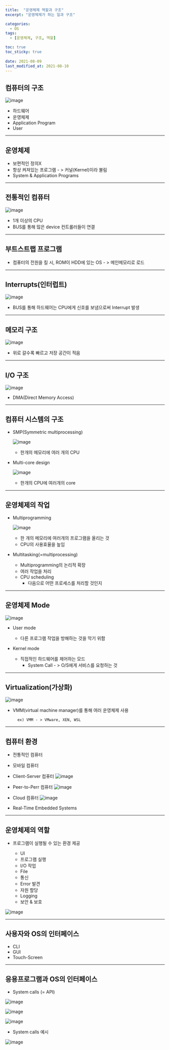 ```yaml
---
title:  "운영체제 역할과 구조"
excerpt: "운영체제가 하는 일과 구조"

categories:
  - OS
tags:
  - [운영체제, 구조, 역할]

toc: true
toc_sticky: true
 
date: 2021-08-09
last_modified_at: 2021-08-10
---
```


## 컴퓨터의 구조

![image](https://user-images.githubusercontent.com/70308853/128698225-ad204dda-6e5e-46d2-8786-071b6067c9ad.png)
* 하드웨어
* 운영체제
* Application Program
* User

___
## 운영체제

* 보편적인 정의X
* 항상 켜져있는 프로그램 - > 커널(Kernel)이라 불림
* System & Application Programs

___
## 전통적인 컴퓨터
![image](https://user-images.githubusercontent.com/70308853/128699329-143b728d-2a6b-45bb-9969-7459bd7ec434.png)

* 1개 이상의 CPU
* BUS를 통해 많은 device 컨트롤러들이 연결

___
## 부트스트랩 프로그램
* 컴퓨터의 전원을 킬 시, ROM이 HDD에 있는 OS - > 메인메모리로 로드

___
## Interrupts(인터럽트)
![image](https://user-images.githubusercontent.com/70308853/128701017-b1f25463-5f25-48ad-b21d-e2aa04bb8083.png)

* BUS를 통해 하드웨어는 CPU에게 신호를 보냄으로써 Interrupt 발생

___
## 메모리 구조
![image](https://user-images.githubusercontent.com/70308853/128702003-4f959ad0-183f-4303-b068-87bc0691dd57.png)

* 위로 갈수록 빠르고 저장 공간이 적음

___
## I/O 구조
![image](https://user-images.githubusercontent.com/70308853/128702396-3a868313-7fc9-4846-b490-b0d65261d158.png)

* DMA(Direct Memory Access)

___
## 컴퓨터 시스템의 구조
* SMP(Symmetric multiprocessing)

    
    ![image](https://user-images.githubusercontent.com/70308853/128702842-bcafb44f-4b6a-42e1-9ae8-bd5f973bb2d6.png)
    * 한개의 메모리에 여러 개의 CPU


* Multi-core design

    ![image](https://user-images.githubusercontent.com/70308853/128703161-ca66d50d-6a4a-41bf-b5b0-fa3f7b2623c7.png)

    * 한개의 CPU에 여러개의 core

___
## 운영체제의 작업

* Multiprogramming

    ![image](https://user-images.githubusercontent.com/70308853/128703543-4c46bff3-3dd4-4cd7-ae15-60f033b31d16.png)

    * 한 개의 메모리에 여러개의 프로그램을 올리는 것
    * CPU의 사용효율을 높임

* Multitasking(=multiprocessing)
    
    * Multiprogramming의 논리적 확장
    * 여러 작업을 처리
    * CPU scheduling
        * 다음으로 어떤 프로세스를 처리할 것인지

___
## 운영체제 Mode

![image](https://user-images.githubusercontent.com/70308853/128705111-7a850f7b-040f-490f-a77d-bb229ea1e8fd.png)

* User mode
    * 다른 프로그램 작업을 방해하는 것을 막기 위함

* Kernel mode
    * 직접적인 하드웨어를 제어하는 모드
        * System Call - > O/S에게 서비스를 요청하는 것

___
## Virtualization(가상화)
![image](https://user-images.githubusercontent.com/70308853/128854281-c3f17766-7c60-4bfa-b826-ea99be4631b7.png)

* VMM(virtual machine manager)를 통해 여러 운영체제 사용

        ex) VMM - > VMware, XEN, WSL

___
## 컴퓨터 환경
* 전통적인 컴퓨터
* 모바일 컴퓨터
* Client-Server 컴퓨터
![image](https://user-images.githubusercontent.com/70308853/128857634-4c52fe73-8ff4-436c-b222-23b464d81ab5.png)

* Peer-to-Perr 컴퓨터
![image](https://user-images.githubusercontent.com/70308853/128857705-a406a070-1e5b-4271-8505-43740f2f94bb.png)

* Cloud 컴퓨터
![image](https://user-images.githubusercontent.com/70308853/128858280-38ad08d9-6043-4b4c-adc2-00869cfc62b4.png)

* Real-Time Embedded Systems

___
## 운영체제의 역할
* 프로그램이 실행될 수 있는 환경 제공

    * UI
    * 프로그램 실행
    * I/O 작업
    * File
    * 통신
    * Error 발견
    * 자원 할당
    * Logging
    * 보안 & 보호

![image](https://user-images.githubusercontent.com/70308853/128859214-8a767f92-42a6-483b-a59c-1e30e39337d6.png)

___
## 사용자와 OS의 인터페이스
* CLI
* GUI
* Touch-Screen

___
## 응용프로그램과 OS의 인터페이스
* System calls (= API)

![image](https://user-images.githubusercontent.com/70308853/128859709-3e06ec85-1c85-4bbd-a0e6-3edc8f849632.png)

![image](https://user-images.githubusercontent.com/70308853/128860132-633cbf01-a4b1-4b59-944f-38aabf513c41.png)

![image](https://user-images.githubusercontent.com/70308853/128860268-e77753c9-8baf-479f-8f83-9250f128248c.png)

* System calls 예시

![image](https://user-images.githubusercontent.com/70308853/128860403-9333b2f4-3644-43b7-bda2-3ac3ecccd631.png)




